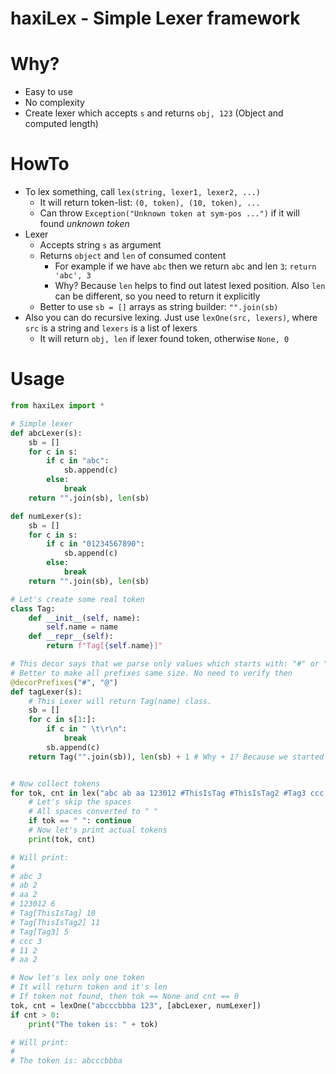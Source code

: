 # haxiLex - Simple Lexer framework

# Why?
* Easy to use
* No complexity
* Create lexer which accepts `s` and returns `obj, 123` (Object and computed length)

# HowTo
* To lex something, call `lex(string, lexer1, lexer2, ...)`
	* It will return token-list: `(0, token), (10, token), ...`
	* Can throw `Exception("Unknown token at sym-pos ...")` if it will found _unknown token_
* Lexer
	* Accepts string `s` as argument
	* Returns `object` and `len` of consumed content
		* For example if we have `abc` then we return `abc` and len `3`: `return 'abc', 3`
		* Why? Because `len` helps to find out latest lexed position. Also `len` can be different, so you need to return it explicitly
	* Better to use `sb = []` arrays as string builder: `"".join(sb)`
* Also you can do recursive lexing. Just use `lexOne(src, lexers)`, where `src` is a string and `lexers` is a list of lexers
	* It will return `obj, len` if lexer found token, otherwise `None, 0`

# Usage
```py
from haxiLex import *

# Simple lexer
def abcLexer(s):
	sb = []
	for c in s:
		if c in "abc":
			sb.append(c)
		else:
			break
	return "".join(sb), len(sb)

def numLexer(s):
	sb = []
	for c in s:
		if c in "01234567890":
			sb.append(c)
		else:
			break
	return "".join(sb), len(sb)

# Let's create some real token
class Tag:
	def __init__(self, name):
		self.name = name
	def __repr__(self):
		return f"Tag[{self.name}]"

# This decor says that we parse only values which starts with: "#" or "@"
# Better to make all prefixes same size. No need to verify then
@decorPrefixes("#", "@")
def tagLexer(s):
	# This Lexer will return Tag(name) class.
	sb = []
	for c in s[1:]:
		if c in " \t\r\n":
			break
		sb.append(c)
	return Tag("".join(sb)), len(sb) + 1 # Why + 1? Because we started from s[1:] pos, and skipped first symbol.


# Now collect tokens
for tok, cnt in lex("abc ab aa 123012 #ThisIsTag #ThisIsTag2 #Tag3 ccc 11 aa", abcLexer, numLexer, tagLexer):
	# Let's skip the spaces
	# All spaces converted to " "
	if tok == " ": continue
	# Now let's print actual tokens
	print(tok, cnt)

# Will print:
#
# abc 3
# ab 2
# aa 2
# 123012 6
# Tag[ThisIsTag] 10
# Tag[ThisIsTag2] 11
# Tag[Tag3] 5
# ccc 3
# 11 2
# aa 2

# Now let's lex only one token
# It will return token and it's len
# If token not found, then tok == None and cnt == 0
tok, cnt = lexOne("abcccbbba 123", [abcLexer, numLexer])
if cnt > 0:
	print("The token is: " + tok)

# Will print:
#
# The token is: abcccbbba
```
